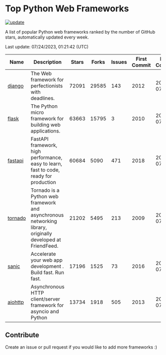# Top Python Web Frameworks

[![update](https://github.com/sunnysid3up/python-web-frameworks/actions/workflows/update.yml/badge.svg)](https://github.com/sunnysid3up/python-web-frameworks/actions/workflows/update.yml)

A list of popular Python web frameworks ranked by the number of GitHub stars, automatically updated every week.

Last update: 07/24/2023, 01:21:42 (UTC)

| Name          | Description          | Stars                     | Forks          | Issues               | First Commit        | Last Commit         |
|---------------|----------------------|---------------------------|----------------|----------------------|---------------------|---------------------|
| [django](https://github.com/django/django) | The Web framework for perfectionists with deadlines. | 72091 | 29585 | 143 | 2012 | 2023-07-23 |
| [flask](https://github.com/pallets/flask) | The Python micro framework for building web applications. | 63663 | 15795 | 3 | 2010 | 2023-07-23 |
| [fastapi](https://github.com/tiangolo/fastapi) | FastAPI framework, high performance, easy to learn, fast to code, ready for production | 60684 | 5090 | 471 | 2018 | 2023-07-24 |
| [tornado](https://github.com/tornadoweb/tornado) | Tornado is a Python web framework and asynchronous networking library, originally developed at FriendFeed. | 21202 | 5495 | 213 | 2009 | 2023-07-23 |
| [sanic](https://github.com/sanic-org/sanic) |  Accelerate your web app development . Build fast. Run fast. | 17196 | 1525 | 73 | 2016 | 2023-07-23 |
| [aiohttp](https://github.com/aio-libs/aiohttp) | Asynchronous HTTP client/server framework for asyncio and Python | 13734 | 1918 | 505 | 2013 | 2023-07-23 |

## Contribute 

Create an issue or pull request if you would like to add more frameworks :)
